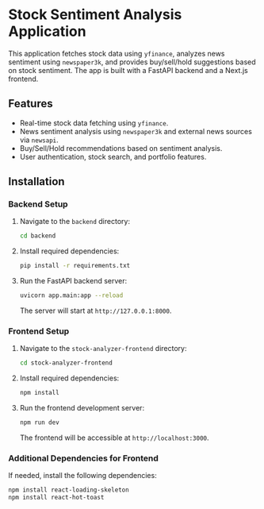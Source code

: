 # Stock Sentiment Analysis Application

This application fetches stock data using `yfinance`, analyzes news sentiment using `newspaper3k`, and provides buy/sell/hold suggestions based on stock sentiment. The app is built with a FastAPI backend and a Next.js frontend.

## Features

- Real-time stock data fetching using `yfinance`.
- News sentiment analysis using `newspaper3k` and external news sources via `newsapi`.
- Buy/Sell/Hold recommendations based on sentiment analysis.
- User authentication, stock search, and portfolio features.

## Installation

### Backend Setup

1. Navigate to the `backend` directory:

    ```bash
    cd backend
    ```

2. Install required dependencies:

    ```bash
    pip install -r requirements.txt
    ```

3. Run the FastAPI backend server:

    ```bash
    uvicorn app.main:app --reload
    ```

   The server will start at `http://127.0.0.1:8000`.

### Frontend Setup

1. Navigate to the `stock-analyzer-frontend` directory:

    ```bash
    cd stock-analyzer-frontend
    ```

2. Install required dependencies:

    ```bash
    npm install
    ```

3. Run the frontend development server:

    ```bash
    npm run dev
    ```

   The frontend will be accessible at `http://localhost:3000`.

### Additional Dependencies for Frontend

If needed, install the following dependencies:

```bash
npm install react-loading-skeleton
npm install react-hot-toast
